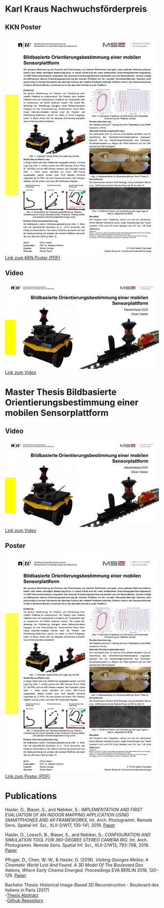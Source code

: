 # Karl Kraus Nachwuchsförderpreis

## KKN Poster

![alt text](/Data/MTH_Hasler_Poster.png "Poster")
[Link zum KKN Poster (PDF)](https://github.com/OliHas/OliHas.github.io/blob/master/Data/KKN_Hasler_Poster.pdf)

## Video 
![alt text](/Data/Teaser.png "Video Teaser")
[Link zum Video](https://www.youtube.com/watch?v=4r3XlHD2lFY&t=1s)  

# Master Thesis Bildbasierte Orientierungsbestimmung einer mobilen Sensorplattform

## Video 
![alt text](/Data/Teaser.png "Video Teaser")
[Link zum Video](https://drive.google.com/file/d/1iSa-uhYjQmvlTeRkNSdLPfI2PwCdCx7e/view?usp=sharing)  

## Poster
![alt text](/Data/MTH_Hasler_Poster.png "Poster")
[Link zum Poster (PDF)](https://github.com/OliHas/OliHas.github.io/blob/master/Data/MTH_Hasler_Poster.pdf)


# Publications

Hasler, O., Blaser, S., and Nebiker, S.: *IMPLEMENTATION AND FIRST EVALUATION OF AN INDOOR MAPPING APPLICATION USING SMARTPHONES AND AR FRAMEWORKS*, Int. Arch. Photogramm. Remote Sens. Spatial Inf. Sci., XLII-2/W17, 135–141, 2019. [Paper](https://doi.org/10.5194/isprs-archives-XLII-2-W17-135-2019)

Hasler, O., Loesch, B., Blaser, S., and Nebiker, S.: *CONFIGURATION AND SIMULATION TOOL FOR 360-DEGREE STEREO CAMERA RIG*, Int. Arch. Photogramm. Remote Sens. Spatial Inf. Sci., XLII-2/W13, 793-798, 2019. [Paper](https://doi.org/10.5194/isprs-archives-XLII-2-W13-793-2019)

Pfluger, D., Chen, W.-W., & Hasler, O. (2018). *Visiting Georges Melies: A Cinematic World Lost And Found. A 3D Model Of The Boulevard Des Italiens, Where Early Cinema Emerged.* Proceedings EVA BERLIN 2018, 120–126. [Paper](https://www.researchgate.net/publication/331774015_Visiting_Georges_Melies_A_Cinematic_World_Lost_And_Found_A_3D_Model_Of_The_Boulevard_Des_Italiens_Where_Early_Cinema_Emerged)

Bachelor Thesis: Historical Image-Based 3D Reconstruction - Boulevard des Italiens in Paris (2017)  
    -[Thesis Abstract](https://www.fhnw.ch/de/studium/architektur-bau-geomatik/bachelor-studiengang-geomatik/bachelor-thesis-2017/media/bth17-09.pdf)  
    -[Github Repository](https://github.com/OliHas/Paris_BdI)  


